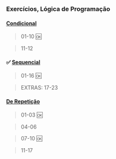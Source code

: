### Exercícios, Lógica de Programação

#### [Condicional](https://github.com/weschristi/TIPI-2.0/tree/main/logicaProgamacao/estrutCondicional)

> 01-10 🆗

> 11-12

#### ✅ [Sequencial](https://github.com/weschristi/TIPI-2.0/tree/main/logicaProgamacao/estrutSequencial)

> 01-16 🆗

> EXTRAS: 17-23


#### [De Repetição](https://github.com/weschristi/TIPI-2.0/tree/main/logicaProgamacao/estrutRepeticao)
> 01-03 🆗

> 04-06

> 07-10 🆗

> 11-17

